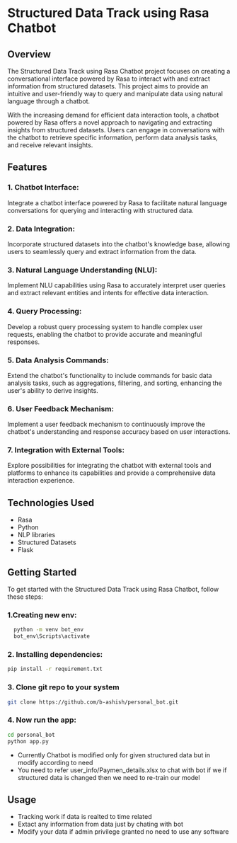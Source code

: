 # Structured Data Track using Rasa Chatbot

## Overview

The Structured Data Track using Rasa Chatbot project focuses on creating a conversational interface powered by Rasa to interact with and extract information from structured datasets. This project aims to provide an intuitive and user-friendly way to query and manipulate data using natural language through a chatbot.

With the increasing demand for efficient data interaction tools, a chatbot powered by Rasa offers a novel approach to navigating and extracting insights from structured datasets. Users can engage in conversations with the chatbot to retrieve specific information, perform data analysis tasks, and receive relevant insights.

## Features

### 1. Chatbot Interface:

Integrate a chatbot interface powered by Rasa to facilitate natural language conversations for querying and interacting with structured data.

### 2. Data Integration:

Incorporate structured datasets into the chatbot's knowledge base, allowing users to seamlessly query and extract information from the data.

### 3. Natural Language Understanding (NLU):

Implement NLU capabilities using Rasa to accurately interpret user queries and extract relevant entities and intents for effective data interaction.

### 4. Query Processing:

Develop a robust query processing system to handle complex user requests, enabling the chatbot to provide accurate and meaningful responses.

### 5. Data Analysis Commands:

Extend the chatbot's functionality to include commands for basic data analysis tasks, such as aggregations, filtering, and sorting, enhancing the user's ability to derive insights.

### 6. User Feedback Mechanism:

Implement a user feedback mechanism to continuously improve the chatbot's understanding and response accuracy based on user interactions.

### 7. Integration with External Tools:

Explore possibilities for integrating the chatbot with external tools and platforms to enhance its capabilities and provide a comprehensive data interaction experience.

## Technologies Used

- Rasa
- Python
- NLP libraries
- Structured Datasets 
- Flask

## Getting Started

To get started with the Structured Data Track using Rasa Chatbot, follow these steps:

### 1.Creating new env:
 ```bash
   python -m venv bot_env
   bot_env\Scripts\activate
```
### 2. Installing dependencies:
   ```bash
   pip install -r requirement.txt
   ```
### 3. Clone git repo to your system
 ```bash
 git clone https://github.com/b-ashish/personal_bot.git
```
### 4. Now run the app:
```bash
cd personal_bot
python app.py
```
- Currently Chatbot is modified only for given structured data but in modify according to need
- You need to refer user_info/Paymen_details.xlsx to chat with bot if we if structured data is changed then we need to re-train our model

## Usage

- Tracking work if data is realted to time related
- Extact any information from data just by chating with bot
- Modify your data if admin privilege granted no need to use any software 




